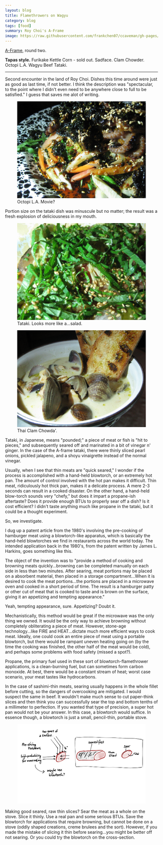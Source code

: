 ```yaml
---
layout: blog
title: Flamethrowers on Wagyu
category: blog
tags: [food]  
summary: Roy Choi's A-Frame
image: https://raw.githubusercontent.com/frankchen07/ccaveman/gh-pages/images/blog/081312_a-frame_r2_1_courtesy_fc_jw.jpg
---
```


[A-Frame](http://www.yelp.com/biz/a-frame-los-angeles-2#query:A-Frame), round two.

**Tapas style.** Furikake Kettle Corn - sold out. Sadface. Clam Chowder. Octopi L.A. Wagyu Beef Tataki.

---

Second encounter in the land of Roy Choi. Dishes this time around were just as good as last time, if not better. I think the description was "spectacular, to the point where I didn't even need to be anywhere close to full to be satisfied." I guess that saves me alot of writing.

<figure>
    <img src="https://raw.githubusercontent.com/frankchen07/ccaveman/gh-pages/images/blog/081312_a-frame_r2_1_courtesy_fc_jw.jpg"></img>
    <figcaption>Octopi L.A. Movie?</figcaption>
</figure>

Portion size on the tataki dish was minuscule but no matter; the result was a fresh explosion of deliciousness in my mouth.

<figure>
    <img src="https://raw.githubusercontent.com/frankchen07/ccaveman/gh-pages/images/blog/081312_a-frame_r2_3_courtesy_fc_jw.jpg"></img>
    <figcaption>Tataki. Looks more like a...salad.</figcaption>
</figure>

<figure>
    <img src="https://raw.githubusercontent.com/frankchen07/ccaveman/gh-pages/images/blog/081312_a-frame_r2_2_courtesy_fc_jw.jpg"></img>
    <figcaption>Thai Clam Chowda'.</figcaption>
</figure>

Tataki, in Japanese, means "pounded;" a piece of meat or fish is "hit to pieces," and subsequently seared off and marinated in a bit of vinegar n' ginger. In the case of the A-frame tataki, there were thinly sliced pearl onions, pickled jalapeno, and a shoyu vinaigrette instead of the normal vinegar.

Usually, when I see that thin meats are "quick seared," I wonder if the process is accomplished with a hand-held blowtorch, or an extremely hot pan. The amount of control involved with the hot pan makes it difficult. Thin meat, ridiculously hot thick pan, makes it a delicate process. A mere 2-3 seconds can result in a cooked disaster. On the other hand, a hand-held blow-torch sounds very "chefy," but does it impart a propane-ish aftertaste? Does it provide enough BTUs to properly sear off a dish? Is it cost efficient? I didn't taste anything much like propane in the tataki, but it could be a thought experiment.

So, we investigate.

I dug up a patent article from the 1980's involving the pre-cooking of hamburger meat using a blowtorch-like apparatus, which is basically the hand-held blowtorches we find in restaurants across the world today. The intended application back in the 1980's, from the patent written by James L. Harkins, goes something like this.

The object of the invention was to "provide a method of cooking and browning meats quickly...browning can be completed manually on each side in less than two minutes. After searing, meat portions may be placed on a absorbent material, then placed in a storage compartment...When it is desired to cook the meat portions...the portions are placed in a microwave oven and cooked in a short period of time. The result is a hamburger patty or other cut of meat that is cooked to taste and is brown on the surface, giving it an appetizing and tempting appearance."

Yeah, tempting appearance, sure. Appetizing? Doubt it.

Mechanistically, this method would be great if the microwave was the only thing we owned. It would be the only way to achieve browning without completely obliterating a piece of meat. However, stone-age technology...like FIRE and HEAT...dictate much more efficient ways to cook meat. Ideally, one could cook an entire piece of meat using a portable blowtorch, but there would be rampant uneven heating going on (by the time the cooking was finished, the other half of the meat would be cold), and perhaps some problems with food safety (missed a spot?).

Propane, the primary fuel used in these sort of blowtorch-flamethrower applications, is a clean-burning fuel, but can sometimes form carbon monoxide. At best, there would be a constant stream of heat; worst case scenario, your meat tastes like hydrocarbons.

In the case of sashimi-thin meats, searing usually happens in the whole fillet before cutting, so the dangers of overcooking are mitigated. I would suspect the same in beef. It wouldn't make much sense to cut paper-think slices and then think you can successfully sear the top and bottom tenths of a millimeter to perfection. If you wanted that type of precision, a super hot pan would not be your answer. In this case, a blowtorch would suffice. In essence though, a blowtorch is just a small, pencil-thin, portable stove.

<figure>
    <img src="https://raw.githubusercontent.com/frankchen07/ccaveman/gh-pages/images/blog/111612_searing_slicing_courtesy_fc.jpg"></img>
    <figcaption></figcaption>
</figure>

Making good seared, raw thin slices? Sear the meat as a whole on the stove. Slice it thinly. Use a real pan and some serious BTUs. Save the blowtorch for applications that require browning, but cannot be done on a stove (oddly shaped creations, creme brulees and the sort). However, if you made the mistake of slicing it thin before searing...you might be better off not searing. Or you could try the blowtorch on the cross-section.
